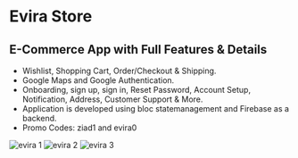 # Evira Store

## E-Commerce App with Full Features & Details

* Wishlist, Shopping Cart, Order/Checkout & Shipping.
* Google Maps and Google Authentication.
* Onboarding, sign up, sign in, Reset Password, Account Setup, Notification, Address, Customer Support & More.
* Application is developed using bloc statemanagement and Firebase as a backend.
* Promo Codes: ziad1 and evira0

![evira 1](https://github.com/ZyadAshraf7/evira-store/assets/73830725/6c5e7a37-0286-41ba-97e6-b2eb06c7841b)
![evira 2](https://github.com/ZyadAshraf7/evira-store/assets/73830725/49493af4-4650-4a4f-aed6-a05a36e3756d)
![evira 3](https://github.com/ZyadAshraf7/evira-store/assets/73830725/f8407010-e915-42a0-baa3-3dbb6d586375)